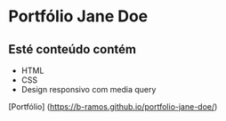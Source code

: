 # Portfólio Jane Doe

## Esté conteúdo contém 
* HTML
* CSS
* Design responsivo com media query 

[Portfólio] (https://b-ramos.github.io/portfolio-jane-doe/)

